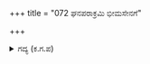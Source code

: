 +++
title = "072 ಘನಪರಾಕ್ರಮಿ ಭೀಮಸೇನಗೆ"

+++

<details><summary>ಗದ್ಯ (ಕ.ಗ.ಪ) </summary>

72. ಮಹಾ ಪರಾಕ್ರಮಿಯಾದ ಭೀಮನೆಂಬ ಸರ್ಪಕ್ಕೆ ಯುದ್ಧದಲ್ಲಿ ದುಶ್ಶಾಸನ, ಎಂಬುವವನ ಜೀವವೆಂಬ ಗಾಳಿ ಪಾರಣೆಯಾಯಿತು. (ಆಹಾರದ ಹಬ್ಬವಾಯಿತು). ಈ ಭೀಮನ ಮೇಲೆ ಕೋಪಗೊಳ್ಳುವವರು ಯಾರು ? ದುಶ್ಶಾಸನನ ಕರುಳುಗಳೆಂಬ ದೊಡ್ಡ ಚಂದ್ರಬಿಂಬದ ಉದಯದಿಂದ, ಭೀಮನ ಮುಖವೆಂಬ ಕುಮುದದ ಹೂವಿನ  ನಸುನಗೆಯ ದಳಗಳು ಅರಳಿದವು, ಎಂದರೆ ಸಂತಸವಾಯಿತು.
</details>
